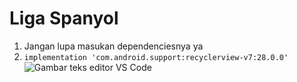 # Liga Spanyol
1. Jangan lupa masukan dependenciesnya ya
2. `implementation 'com.android.support:recyclerview-v7:28.0.0'`
![Gambar teks editor VS Code](https://www.petanikode.com/img/markdown/markdown-vscode.png)
